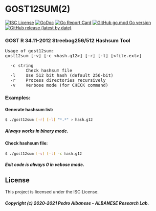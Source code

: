 # GOST12SUM(2)
[![ISC License](http://img.shields.io/badge/license-ISC-blue.svg)](https://github.com/pedroalbanese/gost12sum/blob/master/LICENSE.md) 
[![GoDoc](https://godoc.org/github.com/pedroalbanese/gost12sum?status.png)](http://godoc.org/github.com/pedroalbanese/gost12sum)
[![Go Report Card](https://goreportcard.com/badge/github.com/pedroalbanese/gost12sum)](https://goreportcard.com/report/github.com/pedroalbanese/gost12sum)
[![GitHub go.mod Go version](https://img.shields.io/github/go-mod/go-version/pedroalbanese/gost12sum)](https://golang.org)
[![GitHub release (latest by date)](https://img.shields.io/github/v/release/pedroalbanese/gost12sum)](https://github.com/pedroalbanese/gost12sum/releases)
### GOST R 34.11-2012 Streebog256/512 Hashsum Tool
<pre>
Usage of gost12sum:
gost12sum [-v] [-c &lt;hash.g12&gt;] [-r] [-l] [&lt;file.ext&gt;]

  -c string
        Check hashsum file
  -l    Use 512 bit hash (default 256-bit)
  -r    Process directories recursively
  -v    Verbose mode (for CHECK command)</pre>

### Examples:

#### Generate hashsum list:
```sh
$ ./gost12sum [-r] [-l] "*.*" > hash.g12
```
##### Always works in binary mode. 

#### Check hashsum file:
```sh
$ ./gost12sum [-v] [-l] -c hash.g12
```
##### Exit code is always 0 in vebose mode. 

## License

This project is licensed under the ISC License.
##### Copyright (c) 2020-2021 Pedro Albanese - ALBANESE Research Lab.
